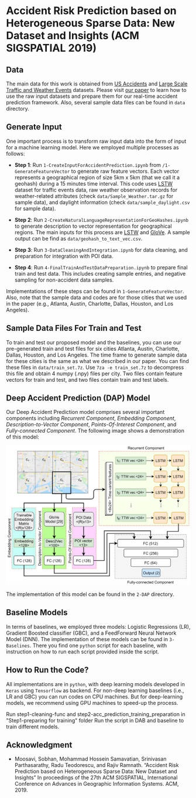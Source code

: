 # Accident Risk Prediction based on Heterogeneous Sparse Data: New Dataset and Insights (ACM SIGSPATIAL 2019)

## Data
The main data for this work is obtained from [US Accidents](https://smoosavi.org/datasets/us_accidents) and [Large Scale Traffic and Weather Events](https://smoosavi.org/datasets/lstw) datasets. Please visit [our paper](https://arxiv.org/pdf/1909.09638.pdf) to learn how to use the raw input datasets and prepare them for our real-time accident prediction framework. Also, several sample data files can be found in ```data``` directory. 

## Generate Input
One important process is to transform raw input data into the form of input for a machine learning model. Here we employed multiple processes as follows:

* __Step 1__: Run `1-CreateInputForAccidentPrediction.ipynb` from `/1-GenerateFeatureVector` to generate raw feature vectors. Each vector represents a geographical region of size 5km x 5km (that we call it a geohash) during a 15 minutes time interval. This code uses [LSTW](https://smoosavi.org/datasets/lstw) dataset for traffic events data, raw weather observation records for weather-related attributes (check `data/Sample_Weather.tar.gz` for sample data), and daylight information (check `data/sample_daylight.csv` for sample data). 

* __Step 2__: Run `2-CreateNaturalLanguageRepresentationForGeoHashes.ipynb` to generate description to vector representation for geographical regions. The main inputs for this process are [LSTW](https://smoosavi.org/datasets/lstw) and [GloVe](https://nlp.stanford.edu/projects/glove/). A sample output can be find as `data/geohash_to_text_vec.csv`. 

* __Step 3__: Run `3-DataCleaningAndIntegration.ipynb` for data cleaning, and preparation for integration with POI data. 

* __Step 4__: Run `4-FinalTrainAndTestDataPreparation.ipynb` to prepare final train and test data. This includes creating sample entries, and negative sampling for non-accident data samples. 

Implementations of these steps can be found in `1-GenerateFeatureVector`. Also, note that the sample data and codes are for those cities that we used in the paper (e.g., Atlanta, Austin, Charlotte, Dallas, Houston, and Los Angeles). 

## Sample Data Files For Train and Test
To train and test our proposed model and the baselines, you can use our pre-generated train and test files for six cities Atlanta, Austin, Charlotte, Dallas, Houston, and Los Angeles. The time frame to generate sample data for these cities is the same as what we described in our paper. You can find these files in `data/train_set.7z`. Use `7za -e train_set.7z` to decompress this file and obtain 4 numpy (.npy) files per city. Two files contain feature vectors for train and test, and two files contain train and test labels. 

## Deep Accident Prediction (DAP) Model
Our Deep Accident Prediction model comprises several important components including _Recurrent Component_, _Embedding Component_, _Description-to-Vector Component_, _Points-Of-Interest Component_, and _Fully-connected Component_. The following image shows a demonstration of this model: <center><img src="/files/dap.png" width="600"></center>

The implementation of this model can be found in the `2-DAP` directory. 

## Baseline Models
In terms of baselines, we employed three models: Logistic Regressions (LR), Gradient Boosted classifier (GBC), and a FeedForward Neural Network Model (DNN). The implementation of these models can be found in `3-Baselines`. There you find one `python` script for each baseline, with instruction on how to run each script provided inside the script. 

## How to Run the Code? 
All implementations are in `python`, with deep learning models developed in `Keras` using `Tensorflow` as backend. For non-deep learning baselines (i.e., LR and GBC) you can run codes on CPU machines. But for deep-learning models, we recommend using GPU machines to speed-up the process. 

Run step1-cleaning-func and step2-acc_prediction_training_preparation in "Step1-preparing for training" folder
Run the script in DAB and baseline to train different models. 

## Acknowledgment 
* Moosavi, Sobhan, Mohammad Hossein Samavatian, Srinivasan Parthasarathy, Radu Teodorescu, and Rajiv Ramnath. “Accident Risk Prediction based on Heterogeneous Sparse Data: New Dataset and Insights” In proceedings of the 27th ACM SIGSPATIAL, International Conference on Advances in Geographic Information Systems. ACM, 2019. 
